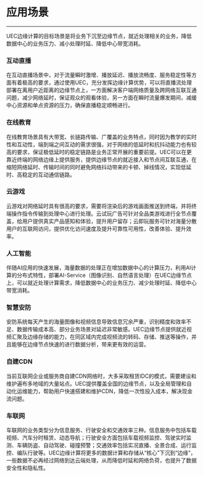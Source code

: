 # 应用场景
------
UEC边缘计算的目标场景是将业务下沉至边缘节点，就近处理相关的业务，降低数据中心的业务压力、减小处理时延、降低中心带宽消耗。


### 互动直播  

在互动直播场景中，对于流量瞬时激增、播放延迟、播放流畅度、服务稳定性等方面有着极高的要求，通过使用UEC，充分发挥边缘计算优势，可以将直播流处理部署在离用户近距离的边缘节点上，一方面解决客户端网络质量及跨网络互联互通问题，减少网络延时，保证观众的观看体验，另一方面在瞬时流量爆发期间，减缓中心资源和单点资源的压力，确保直播稳定顺畅进行。  


### 在线教育  

在线教育场景具有大带宽、长链路传输、广覆盖的业务特点，同时因为教学的实时性和互动性，端到端之间互动的需求很强，对于网络的低延时和抗抖动能力也有较高的要求，保证极低延时的稳定链路是业务正常开展的重要前提。UEC可以在更靠近终端的网络边缘上提供服务，提供边缘节点的就近接入和节点间互联互通，在缩短网络延时、传输时间的同时避免网络抖动带来的卡顿、掉线情况，实现低延时、高稳定的互动通信链路。  

### 云游戏  

云游戏对网络延时具有很高的要求，需要将渲染后的游戏画面推送到终端，并将终端操作指令传输到处理中心进行处理。云试玩广告可针对全品类游戏进行全节点覆盖，给用户提供真实产品感知和体验，提升用户留存；云即玩服务可针对海量分散用户的互联网访问，提供优化访问速度及提升可靠性可用性，改善体验、提升效率。  


### 人工智能  

伴随AI应用的快速发展，海量数据的处理正在增加数据中心的计算压力，利用AI计算的分布式特性，部署AI-Service（图像识别、自然语言处理）在UEC边缘节点上，可以就近处理计算需求，降低数据中心的业务压力、减少处理时延、降低中心带宽消耗。  


###  智慧安防  

安防系统每天产生的海量图像和视频信息导致信息冗余严重，识别精度和效率不足、数据传输成本高、部分业务场景对延迟非常敏感。UEC边缘节点提供就近视频汇聚及边缘存储的能力，在同区域内完成视频流的转码、存储、推送等操作，并且能够在边缘节点快速的进行数据分析，带来更有效的运营。  


### 自建CDN  

当前互联网企业或服务商自建CDN网络时，大多采取租赁IDC的模式，需要建设和维护遍布多地域的大量站点。UEC提供覆盖全国的边缘节点，以及全局管理和自动化运维能力，帮助用户快速搭建和维护CDN，降低一次性投入成本，解决现金流问题。  

### 车联网  

车联网的业务类型分为信息服务、行驶安全和交通效率三种。信息服务中包括车载视频、汽车分时租赁、动态导航；行驶安全方面包括车载视频监控、驾驶实时监测、车辆防盗、自动驾驶、碰撞预警；交通效率包括实况直播、全景合成、运行监控、编队行驶等。UEC边缘计算将更多的数据计算和存储从“核心”下沉到“边缘”，一些数据不必再经过网络到达云端处理，从而降低时延和网络负荷，也提升了数据安全性和隐私性。

